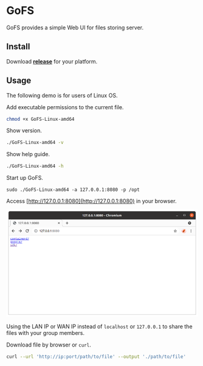 # GoFS

GoFS provides a simple Web UI for files storing server.

## Install

Download **[release](https://github.com/duruyao/gofs/releases)** for your platform.

## Usage

The following demo is for users of Linux OS.

Add executable permissions to the current file.

```bash
chmod +x GoFS-Linux-amd64
```

Show version.

```bash
./GoFS-Linux-amd64 -v
```

Show help guide.

```bash
./GoFS-Linux-amd64 -h
```

Start up GoFS.

```
sudo ./GoFS-Linux-amd64 -a 127.0.0.1:8080 -p /opt
```

Access [http://127.0.0.1:8080](http://127.0.0.1:8080) in your browser.

![img/browser-127.0.0.1.png](img/browser-127.0.0.1.png)

Using the LAN IP or WAN IP instead of `localhost` or `127.0.0.1` to share the files with your group members.

Download file by browser or `curl`.

```bash
curl --url 'http://ip:port/path/to/file' --output './path/to/file'
```

